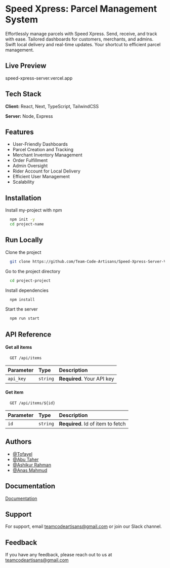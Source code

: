 
# Speed Xpress: Parcel Management System

Effortlessly manage parcels with Speed Xpress. Send, receive, and track with ease. Tailored dashboards for customers, merchants, and admins. Swift local delivery and real-time updates. Your shortcut to efficient parcel management.


## Live Preview

speed-xpress-server.vercel.app

## Tech Stack

**Client:** React, Next, TypeScript, TailwindCSS

**Server:** Node, Express

## Features

- User-Friendly Dashboards
- Parcel Creation and Tracking
- Merchant Inventory Management
- Order Fulfillment
- Admin Oversight
- Rider Account for Local Delivery
- Efficient User Management
- Scalability


## Installation

Install my-project with npm

```bash
  npm init -y
  cd project-name
```
    
## Run Locally

Clone the project

```bash
  git clone https://github.com/Team-Code-Artisans/Speed-Xpress-Server-V2.git
```

Go to the project directory

```bash
  cd project-project
```

Install dependencies

```bash
  npm install
```

Start the server

```bash
  npm run start
```


## API Reference

#### Get all items

```http
  GET /api/items
```

| Parameter | Type     | Description                |
| :-------- | :------- | :------------------------- |
| `api_key` | `string` | **Required**. Your API key |

#### Get item

```http
  GET /api/items/${id}
```

| Parameter | Type     | Description                       |
| :-------- | :------- | :-------------------------------- |
| `id`      | `string` | **Required**. Id of item to fetch |



## Authors

- [@Tofayel](https://www.github.com/Tofayel-stack)
- [@Abu Taher](https://www.github.com/writerabutaher)
- [@Ashikur Rahman](https://www.github.com/ashikur540)
- [@Anas Mahmud](https://www.github.com/anas-mahmud)


## Documentation

[Documentation](https://docs.google.com/document/d/1QVaNc4gVsEAPvAsBPO9Rjr3sb31Y1o0-RIxc3xMgFIo/edit?usp=sharing)


## Support

For support, email teamcodeartisans@gmail.com or join our Slack channel.


## Feedback

If you have any feedback, please reach out to us at teamcodeartisans@gmail.com


